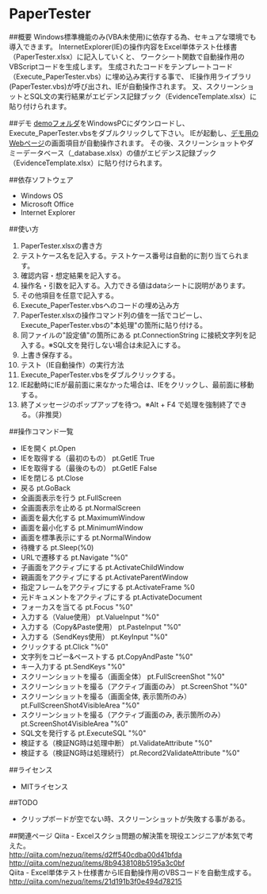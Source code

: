 PaperTester
===========

##概要
Windows標準機能のみ(VBA未使用)に依存する為、セキュアな環境でも導入できます。
InternetExplorer(IE)の操作内容をExcel単体テスト仕様書（PaperTester.xlsx）に記入していくと、
ワークシート関数で自動操作用のVBScriptコードを生成します。
生成されたコードをテンプレートコード（Execute_PaperTester.vbs）に埋め込み実行する事で、
IE操作用ライブラリ(PaperTester.vbs)が呼び出され、IEが自動操作されます。
又、スクリーンショットとSQL文の実行結果がエビデンス記録ブック（EvidenceTemplate.xlsx）に貼り付けられます。

##デモ
[demoフォルダ](https://github.com/nezuQ/PaperTester/tree/master/demo)をWindowsPCにダウンロードし、Execute_PaperTester.vbsをダブルクリックして下さい。
IEが起動し、[デモ用のWebページ](http://bl.ocks.org/nezuQ/raw/9719897/)の画面項目が自動操作されます。
その後、スクリーンショットやダミーデータベース（_database.xlsx）の値がエビデンス記録ブック（EvidenceTemplate.xlsx）に貼り付けられます。

##依存ソフトウェア
 * Windows OS
 * Microsoft Office
 * Internet Explorer

##使い方
 1. PaperTester.xlsxの書き方
   1. テストケース名を記入する。テストケース番号は自動的に割り当てられます。
   2. 確認内容・想定結果を記入する。
   3. 操作名・引数を記入する。入力できる値はdataシートに説明があります。
   4. その他項目を任意で記入する。
 2. Execute_PaperTester.vbsへのコードの埋め込み方
   1. PaperTester.xlsxの操作コマンド列の値を一括でコピーし、Execute_PaperTester.vbsの"本処理"の箇所に貼り付ける。
   2. 同ファイルの"設定値"の箇所にある pt.ConnectionString に接続文字列を記入する。※SQL文を発行しない場合は未記入にする。
   3. 上書き保存する。
 3. テスト（IE自動操作）の実行方法
   1. Execute_PaperTester.vbsをダブルクリックする。
   2. IE起動時にIEが最前面に来なかった場合は、IEをクリックし、最前面に移動する。
   3. 終了メッセージのポップアップを待つ。※Alt + F4 で処理を強制終了できる。（非推奨）

##操作コマンド一覧
 * IEを開く
pt.Open
 * IEを取得する（最初のもの）
pt.GetIE True
 * IEを取得する（最後のもの）
pt.GetIE False
 * IEを閉じる
pt.Close
 * 戻る
pt.GoBack
 * 全画面表示を行う
pt.FullScreen
 * 全画面表示を止める
pt.NormalScreen
 * 画面を最大化する
pt.MaximumWindow
 * 画面を最小化する
pt.MinimumWindow
 * 画面を標準表示にする
pt.NormalWindow
 * 待機する
pt.Sleep(%0)
 * URLで遷移する
pt.Navigate "%0"
 * 子画面をアクティブにする
pt.ActivateChildWindow
 * 親画面をアクティブにする
pt.ActivateParentWindow
 * 指定フレームをアクティブにする
pt.ActivateFrame %0
 * 元ドキュメントをアクティブにする
pt.ActivateDocument
 * フォーカスを当てる
pt.Focus "%0"
 * 入力する（Value使用）
pt.ValueInput "%0"
 * 入力する（Copy&Paste使用）
pt.PasteInput "%0"
 * 入力する（SendKeys使用）
pt.KeyInput "%0"
 * クリックする
pt.Click "%0"
 * 文字列をコピー&ペーストする
pt.CopyAndPaste "%0"
 * キー入力する
pt.SendKeys "%0"
 * スクリーンショットを撮る（画面全体）
pt.FullScreenShot "%0"
 * スクリーンショットを撮る（アクティブ画面のみ）
pt.ScreenShot "%0"
 * スクリーンショットを撮る（画面全体, 表示箇所のみ）
pt.FullScreenShot4VisibleArea "%0"
 * スクリーンショットを撮る（アクティブ画面のみ, 表示箇所のみ）
pt.ScreenShot4VisibleArea "%0"
 * SQL文を発行する
pt.ExecuteSQL "%0"
 * 検証する（検証NG時は処理中断）
pt.ValidateAttribute "%0"
 * 検証する（検証NG時は処理続行）
pt.Record2ValidateAttribute "%0"

##ライセンス
 * MITライセンス

##TODO
 * クリップボードが空でない時、スクリーンショットが失敗する事がある。

##関連ページ
Qiita - Excelスクショ問題の解決策を現役エンジニアが本気で考えた。  
http://qiita.com/nezuq/items/d2ff540cdba00d41bfda  
http://qiita.com/nezuq/items/8b9438108b5195a3c0bf  
Qiita - Excel単体テスト仕様書からIE自動操作用のVBSコードを自動生成する。  
http://qiita.com/nezuq/items/21d191b3f0e494d78215
